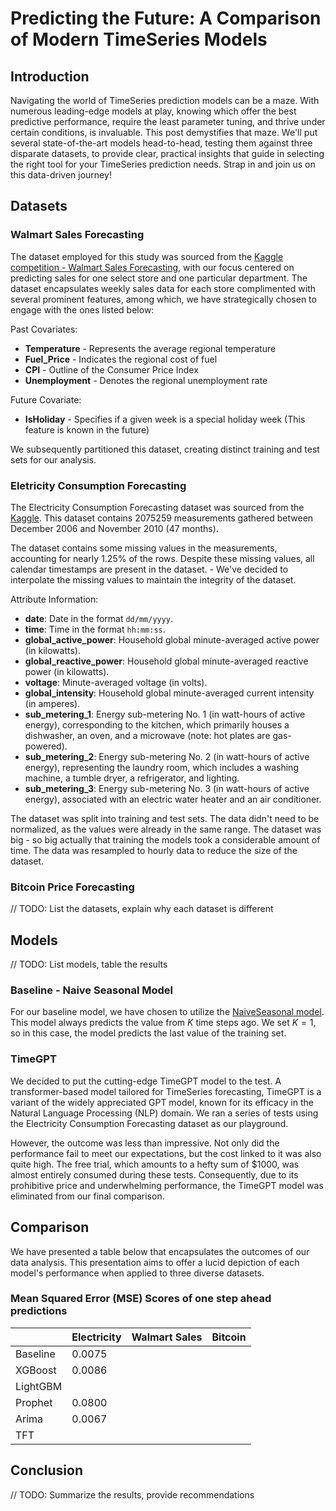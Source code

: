 # Predicting the Future: A Comparison of Modern TimeSeries Models

## Introduction

Navigating the world of TimeSeries prediction models can be a maze. With numerous leading-edge models at play, knowing which offer the best predictive performance, require the least parameter tuning, and thrive under certain conditions, is invaluable. This post demystifies that maze. We'll put several state-of-the-art models head-to-head, testing them against three disparate datasets, to provide clear, practical insights that guide in selecting the right tool for your TimeSeries prediction needs. Strap in and join us on this data-driven journey!

## Datasets

### Walmart Sales Forecasting

The dataset employed for this study was sourced from the [Kaggle competition - Walmart Sales Forecasting](https://www.kaggle.com/competitions/walmart-recruiting-store-sales-forecasting), with our focus centered on predicting sales for one select store and one particular department. The dataset encapsulates weekly sales data for each store complimented with several prominent features, among which, we have strategically chosen to engage with the ones listed below:

Past Covariates:

- **Temperature** - Represents the average regional temperature
- **Fuel_Price** - Indicates the regional cost of fuel
- **CPI** - Outline of the Consumer Price Index
- **Unemployment** - Denotes the regional unemployment rate

Future Covariate:

- **IsHoliday** - Specifies if a given week is a special holiday week (This feature is known in the future)

We subsequently partitioned this dataset, creating distinct training and test sets for our analysis.

### Eletricity Consumption Forecasting

The Electricity Consumption Forecasting dataset was sourced from the [Kaggle](https://www.kaggle.com/datasets/uciml/electric-power-consumption-data-set). This dataset contains 2075259 measurements gathered between December 2006 and November 2010 (47 months).

The dataset contains some missing values in the measurements, accounting for nearly 1.25% of the rows. Despite these missing values, all calendar timestamps are present in the dataset. - We've decided to interpolate the missing values to maintain the integrity of the dataset.

Attribute Information:

- **date**: Date in the format `dd/mm/yyyy`.
- **time**: Time in the format `hh:mm:ss`.
- **global_active_power**: Household global minute-averaged active power (in kilowatts).
- **global_reactive_power**: Household global minute-averaged reactive power (in kilowatts).
- **voltage**: Minute-averaged voltage (in volts).
- **global_intensity**: Household global minute-averaged current intensity (in amperes).
- **sub_metering_1**: Energy sub-metering No. 1 (in watt-hours of active energy), corresponding to the kitchen, which primarily houses a dishwasher, an oven, and a microwave (note: hot plates are gas-powered).
- **sub_metering_2**: Energy sub-metering No. 2 (in watt-hours of active energy), representing the laundry room, which includes a washing machine, a tumble dryer, a refrigerator, and lighting.
- **sub_metering_3**: Energy sub-metering No. 3 (in watt-hours of active energy), associated with an electric water heater and an air conditioner.

The dataset was split into training and test sets. The data didn't need to be normalized, as the values were already in the same range. 
The dataset was big - so big actually that training the models took a considerable amount of time.
The data was resampled to hourly data to reduce the size of the dataset.

### Bitcoin Price Forecasting

// TODO: List the datasets, explain why each dataset is different

## Models

// TODO: List models, table the results

### Baseline - Naive Seasonal Model

For our baseline model, we have chosen to utilize the [NaiveSeasonal model](https://unit8co.github.io/darts/generated_api/darts.models.forecasting.baselines.html#darts.models.forecasting.baselines.NaiveSeasonal). This model always predicts the value from $K$ time steps ago. We set $K=1$, so in this case, the model predicts the last value of the training set.

### TimeGPT

We decided to put the cutting-edge TimeGPT model to the test. A transformer-based model tailored for TimeSeries forecasting, TimeGPT is a variant of the widely appreciated GPT model, known for its efficacy in the Natural Language Processing (NLP) domain. We ran a series of tests using the Electricity Consumption Forecasting dataset as our playground.

However, the outcome was less than impressive. Not only did the performance fail to meet our expectations, but the cost linked to it was also quite high. The free trial, which amounts to a hefty sum of $1000, was almost entirely consumed during these tests. Consequently, due to its prohibitive price and underwhelming performance, the TimeGPT model was eliminated from our final comparison.

## Comparison

We have presented a table below that encapsulates the outcomes of our data analysis. This presentation aims to offer a lucid depiction of each model's performance when applied to three diverse datasets.

### Mean Squared Error (MSE) Scores of one step ahead predictions

|          | Electricity | Walmart Sales | Bitcoin |
| -------- | ----------- | ------------- | ------- |
| Baseline | 0.0075      |               |         |
| XGBoost  | 0.0086      |               |         |
| LightGBM |             |               |         |
| Prophet  | 0.0800      |               |         |
| Arima    | 0.0067      |               |         |
| TFT      |             |               |         |

## Conclusion

// TODO: Summarize the results, provide recommendations
